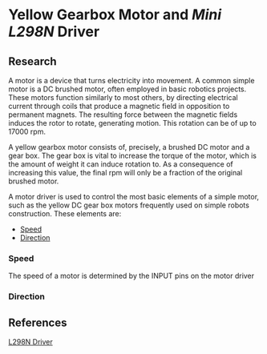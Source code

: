 # Yellow Gearbox Motor and *Mini L298N* Driver

## Research

A motor is a device that turns electricity into movement. A common simple motor is a DC brushed motor, often employed in basic robotics projects. These motors function similarly to most others, by directing electrical current through coils that produce a magnetic field in opposition to permanent magnets. The resulting force between the magnetic fields induces the rotor to rotate, generating motion. This rotation can be of up to 17000 rpm.

A yellow gearbox motor consists of, precisely, a brushed DC motor and a gear box. The gear box is vital to increase the torque of the motor, which is the amount of weight it can induce rotation to. As a consequence of increasing this value, the final rpm will only be a fraction of the original brushed motor.

A motor driver is used to control the most basic elements of a simple motor, such as the yellow DC gear box motors frequently used on simple robots construction. These elements are:

* [Speed](#speed)
* [Direction](#direction)

### Speed

The speed of a motor is determined by the INPUT pins on the motor driver

### Direction

## References

[L298N Driver](https://www.youtube.com/watch?v=GPVC84D5ULw&ab_channel=MRMS-WORKSHOP)
